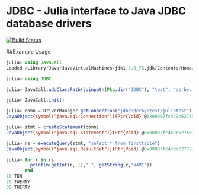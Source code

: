 # JDBC - Julia interface to Java JDBC database drivers

[![Build Status](https://travis-ci.org/aviks/JDBC.jl.svg?branch=master)](https://travis-ci.org/aviks/JDBC.jl)


##Example Usage

```julia
julia> using JavaCall
Loaded /Library/Java/JavaVirtualMachines/jdk1.7.0_76.jdk/Contents/Home/jre/lib/server/libjvm.dylib

julia> using JDBC

julia> JavaCall.addClassPath(joinpath(Pkg.dir("JDBC"), "test", "derby.jar"))

julia> JavaCall.init()

julia> conn = DriverManager.getConnection("jdbc:derby:test/juliatest")
JavaObject{symbol("java.sql.Connection")}(Ptr{Void} @0x00007fc4c9c62750)

julia> stmt = createStatement(conn)
JavaObject{symbol("java.sql.Statement")}(Ptr{Void} @0x00007fc4c9c62760)

julia> rs = executeQuery(stmt, "select * from firsttable")
JavaObject{symbol("java.sql.ResultSet")}(Ptr{Void} @0x00007fc4c9c62778)

julia> for r in rs
         println(getInt(r, 1)," ", getString(r,"NAME"))
       end
10 TEN
20 TWENTY
30 THIRTY
```
